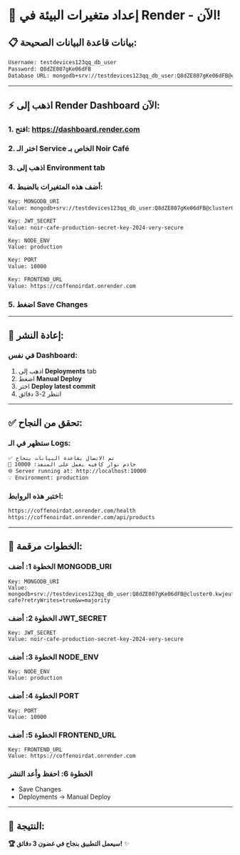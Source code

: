 # 🚀 إعداد متغيرات البيئة في Render - الآن!

## 📋 بيانات قاعدة البيانات الصحيحة:

```bash
Username: testdevices123qq_db_user
Password: Q8dZE807gKe06dFB
Database URL: mongodb+srv://testdevices123qq_db_user:Q8dZE807gKe06dFB@cluster0.kwjeufv.mongodb.net/?retryWrites=true&w=majority&appName=Cluster0
```

---

## ⚡ اذهب إلى Render Dashboard الآن:

### 1. افتح: https://dashboard.render.com
### 2. اختر الـ Service الخاص بـ Noir Café
### 3. اذهب إلى **Environment** tab
### 4. أضف هذه المتغيرات **بالضبط**:

```bash
Key: MONGODB_URI
Value: mongodb+srv://testdevices123qq_db_user:Q8dZE807gKe06dFB@cluster0.kwjeufv.mongodb.net/noir-cafe?retryWrites=true&w=majority

Key: JWT_SECRET
Value: noir-cafe-production-secret-key-2024-very-secure

Key: NODE_ENV
Value: production

Key: PORT
Value: 10000

Key: FRONTEND_URL
Value: https://coffenoirdat.onrender.com
```

### 5. اضغط **Save Changes**

---

## 🔄 إعادة النشر:

### في نفس Dashboard:
1. اذهب إلى **Deployments** tab
2. اضغط **Manual Deploy**
3. اختر **Deploy latest commit**
4. انتظر 2-3 دقائق

---

## ✅ تحقق من النجاح:

### ستظهر في الـ Logs:
```bash
✅ تم الاتصال بقاعدة البيانات بنجاح
🚀 خادم نوار كافيه يعمل على المنفذ: 10000
🌐 Server running at: http://localhost:10000
💡 Environment: production
```

### اختبر هذه الروابط:
```bash
https://coffenoirdat.onrender.com/health
https://coffenoirdat.onrender.com/api/products
```

---

## 🎯 الخطوات مرقمة:

### الخطوة 1: أضف MONGODB_URI
```
Key: MONGODB_URI
Value: mongodb+srv://testdevices123qq_db_user:Q8dZE807gKe06dFB@cluster0.kwjeufv.mongodb.net/noir-cafe?retryWrites=true&w=majority
```

### الخطوة 2: أضف JWT_SECRET
```
Key: JWT_SECRET
Value: noir-cafe-production-secret-key-2024-very-secure
```

### الخطوة 3: أضف NODE_ENV
```
Key: NODE_ENV
Value: production
```

### الخطوة 4: أضف PORT
```
Key: PORT
Value: 10000
```

### الخطوة 5: أضف FRONTEND_URL
```
Key: FRONTEND_URL
Value: https://coffenoirdat.onrender.com
```

### الخطوة 6: احفظ وأعد النشر
- Save Changes
- Deployments → Manual Deploy

---

## 🎉 النتيجة:

**🏆 سيعمل التطبيق بنجاح في غضون 3 دقائق!** ✨
